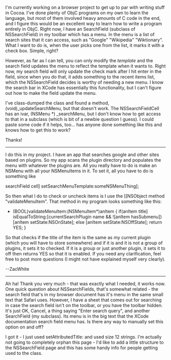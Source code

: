 

I'm currently working on a browser project to get up to par with writing stuff in Cocoa. I've done plenty of ObjC programs on my own to learn the language, but most of them involved heavy amounts of C code in the end, and I figure this would be an excellent way to learn how to write a program entirely in ObjC. Right now, I have an SearchField (subclass of NSSearchField) in my toolbar which has a menu. In the menu is a list of search sites that it can access, such as "Google" "Wikipedia" "Wiktionary". What I want to do is, when the user picks one from the list, it marks it with a check box. Simple, right? 

However, as far as I can tell, you can only modify the *template* and the search field updates the menu to reflect the template when it wants to. Right now, my search field will only update the check mark after I hit enter in the field, since when you do that, it adds something to the recent items list, which the NSSearchField decides is worthy of needing a new menu. I know the search bar in XCode has essentially this functionality, but I can't figure out how to make the field update the menu.

I've class-dumped the class and found a method, (void)_updateSearchMenu, but that doesn't work. The NSSearchFieldCell has an ivar, (NSMenu *) _searchMenu, but I don't know how to get access to that in a subclass (which is bit of a newbie question I guess). I could paste some code if it helps, too... has anyone done something like this and knows how to get this to work?

Thanks!

----

I do this in my project. I have an app that searches google and other sites based on plugins. So my app scans the plugin directory and populates the menu with whatever the plugins are. All you really have to do is make an NSMenu with all your NSMenuItems in it. To set it, all you have to do is something like

    
searchField cell] setSearchMenuTemplate:someNSMenuThing];


So then what I do to check or uncheck items is I use the [[NSObject method "validateMenuItem". That method in my program looks something like this:

    
- (BOOL)validateMenuItem:(NSMenuItem*)anItem
{
    if(anItem title] isEqualToString:[currentSearchPlugin name && ![anItem hasSubmenu]) [anItem setState:NSOnState];
    else [anItem setState:NSOffState];
    return YES;
}



So that checks if the title of the item is the same as my current plugin (which you will have to store somewhere) and if it is and it is not a group of plugins, it sets it to checked. If it is a group or just another plugin, it sets it to off then returns YES so that it is enabled. If you need any clarification, feel free to post more questions (I might not have explained myself very clearly).

--ZacWhite

----

Ah ha! Thank you very much - that was exactly what I needed, it works now. One quick question about NSSearchFields, that's somewhat related - the search field that's in my browser document has it's menu in the same small text that Safari uses. However, I have a sheet that comes out for searching in case the search field isn't on the toolbar, or you have the toolbar hidden. It's just OK, Cancel, a thing saying "Enter search query", and another SearchField (my subclass). Its menu is in the big text that the XCode documentation search field menu has. Is there any way to manually set this option on and off? 

I got it - I just used setAttributedTitle: and used size 12 strings. I'm actually not going to completely orphan this page - I'd like to add a little structure to the NSSearchField page and this has some handy info for people getting used to the class.
